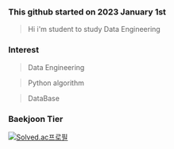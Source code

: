 ### This github started on 2023 January 1st
> Hi i'm student to study Data Engineering

### Interest
> Data Engineering

> Python algorithm

> DataBase

### Baekjoon Tier
[![Solved.ac프로필](http://mazassumnida.wtf/api/v2/generate_badge?boj=als6068)](https://solved.ac/als6068)


<!--
**byeong-chang/byeong-chang** is a ✨ _special_ ✨ repository because its `README.md` (this file) appears on your GitHub profile.

Here are some ideas to get you started:

- 🔭 I’m currently working on ...
- 🌱 I’m currently learning ...
- 👯 I’m looking to collaborate on ...
- 🤔 I’m looking for help with ...
- 💬 Ask me about ...
- 📫 How to reach me: ...
- 😄 Pronouns: ...
- ⚡ Fun fact: ...
-->
